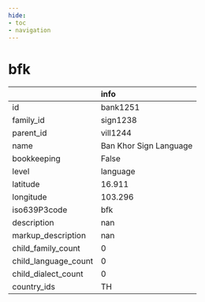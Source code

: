 ```yaml
---
hide:
- toc
- navigation
---
```

# bfk
|                      | info                   |
|:---------------------|:-----------------------|
| id                   | bank1251               |
| family_id            | sign1238               |
| parent_id            | vill1244               |
| name                 | Ban Khor Sign Language |
| bookkeeping          | False                  |
| level                | language               |
| latitude             | 16.911                 |
| longitude            | 103.296                |
| iso639P3code         | bfk                    |
| description          | nan                    |
| markup_description   | nan                    |
| child_family_count   | 0                      |
| child_language_count | 0                      |
| child_dialect_count  | 0                      |
| country_ids          | TH                     |